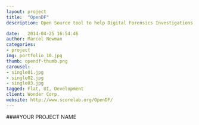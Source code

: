 ```yaml
---
layout: project
title:  "OpenDF"
description: Open Source tool to help Digital Forensics Investigations by bringing all the related processes in digital forensics into one complete solution.

date:   2014-04-25 16:54:46
author: Marcel Newman
categories:
- project
img: portfolio_10.jpg
thumb: opendf-thumb.png
carousel:
- single01.jpg
- single02.jpg
- single03.jpg
tagged: Flat, UI, Development
client: Wonder Corp.
website: http://www.scorelab.org/OpenDF/
---
```

####YOUR PROJECT NAME
